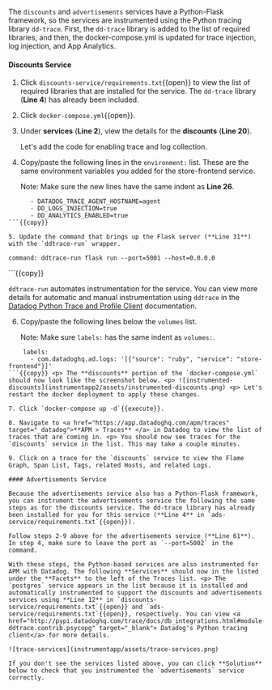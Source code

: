 The `discounts` and `advertisements` services have a Python-Flask framework, so the services are instrumented using the Python tracing library `dd-trace`. First, the `dd-trace` library is added to the list of required libraries, and then, the docker-compose.yml is updated for trace injection, log injection, and App Analytics.

#### Discounts Service

1. Click `discounts-service/requirements.txt`{{open}} to view the list of required libraries that are installed for the service. The `dd-trace` library (**Line 4**) has already been included.

2. Click `docker-compose.yml`{{open}}. 

3. Under **services** (**Line 2**), view the details for the **discounts** (**Line 20**). <p> Let's add the code for enabling trace and log collection.

4. Copy/paste the following lines in the `environment:` list. These are the same environment variables you added for the store-frontend service. <p> Note: Make sure the new lines have the same indent as **Line 26**.
```
      - DATADOG_TRACE_AGENT_HOSTNAME=agent
      - DD_LOGS_INJECTION=true
      - DD_ANALYTICS_ENABLED=true
```{{copy}}

5. Update the command that brings up the Flask server (**Line 31**) with the `ddtrace-run` wrapper. 
```
    command: ddtrace-run flask run --port=5001 --host=0.0.0.0
```{{copy}} <p> `ddtrace-run` automates instrumentation for the service. You can view more details for automatic and manual instrumentation using `ddtrace` in the <a href="http://pypi.datadoghq.com/trace/docs/web_integrations.html#flask" target="_blank">Datadog Python Trace and Profile Client</a> documentation. 

6. Copy/paste the following lines below the `volumes` list. <p> Note: Make sure `labels:` has the same indent as `volumes:`. 
```
    labels:
      - com.datadoghq.ad.logs: '[{"source": "ruby", "service": "store-frontend"}]'
```{{copy}} <p> The **discounts** portion of the `docker-compose.yml` should now look like the screenshot below. <p> ![instrumented-discounts](instrumentapp2/assets/instrumented-discounts.png) <p> Let's restart the docker deployment to apply these changes.

7. Click `docker-compose up -d`{{execute}}.

8. Navigate to <a href="https://app.datadoghq.com/apm/traces" target="_datadog">**APM > Traces** </a> in Datadog to view the list of traces that are coming in. <p> You should now see traces for the `discounts` service in the list. This may take a couple minutes.

9. Click on a trace for the `discounts` service to view the Flame Graph, Span List, Tags, related Hosts, and related Logs.

#### Advertisements Service

Because the advertisements service also has a Python-Flask framework, you can instrument the advertisements service the following the same steps as for the discounts service. The dd-trace library has already been installed for you for this service (**Line 4** in `ads-service/requirements.txt`{{open}}).

Follow steps 2-9 above for the advertisements service (**Line 61**). In step 4, make sure to leave the port as `--port=5002` in the command.

With these steps, the Python-based services are also instrumented for APM with Datadog. The following **Services** should now in the listed under the **Facets** to the left of the Traces list. <p> The `postgres` service appears in the list because it is installed and automatically instrumented to support the discounts and advertisements services using **Line 12** in `discounts-service/requirements.txt`{{open}} and `ads-service/requirements.txt`{{open}}, respectively. You can view <a href="http://pypi.datadoghq.com/trace/docs/db_integrations.html#module-ddtrace.contrib.psycopg" target="_blank"> Datadog's Python tracing client</a> for more details. 

![trace-services](instrumentapp/assets/trace-services.png)

If you don't see the services listed above, you can click **Solution** below to check that you instrumented the `advertisements` service correctly.